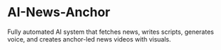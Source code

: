# AI-News-Anchor
Fully automated AI system that fetches news, writes scripts, generates voice, and creates anchor-led news videos with visuals.
